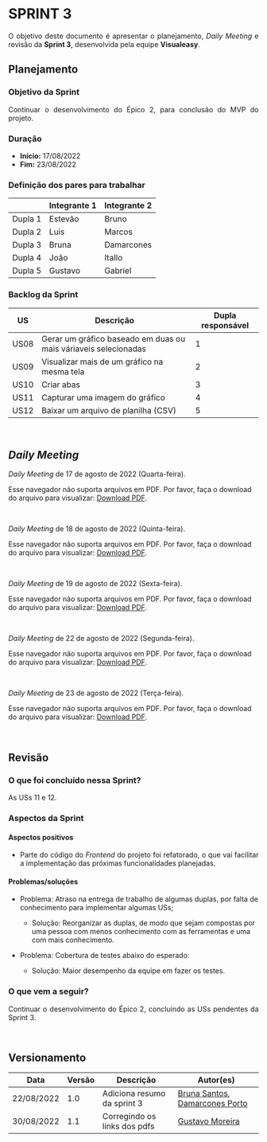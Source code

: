 # SPRINT 3

<p align = "justify">O objetivo deste documento é apresentar o planejamento, <i>Daily Meeting</i> e revisão da <b>Sprint 3</b>, desenvolvida pela equipe <b>Visualeasy</b>.</p>


## Planejamento

### Objetivo da Sprint

<p align = "justify">Continuar o desenvolvimento do Épico 2, para conclusão do MVP do projeto.</p>

### Duração

+ <b>Início:</b> 17/08/2022
+ <b>Fim:</b> 23/08/2022

### Definição dos pares para trabalhar

| |Integrante 1|Integrante 2|
|-|------------|------------|
|Dupla 1|Estevão|Bruno|
|Dupla 2|Luis|Marcos|
|Dupla 3|Bruna|Damarcones|
|Dupla 4|João|Itallo|
|Dupla 5|Gustavo|Gabriel|

### Backlog da Sprint

|US|Descrição|Dupla responsável|
|--|---------|-----------------|
|US08|Gerar um gráfico baseado em duas ou mais váriaveis selecionadas|1|
|US09|Visualizar mais de um gráfico na mesma tela|2|
|US10|Criar abas|3|
|US11|Capturar uma imagem do gráfico|4|
|US12|Baixar um arquivo de planilha (CSV)|5|

<br>



## <i>Daily Meeting</i>

<p align = "justify"><i>Daily Meeting</i> de 17 de agosto de 2022 (Quarta-feira).</p>

<object data="/scrum/daily/DAILY-17_08.pdf" type="application/pdf" width="750px" height="500px"></object>

<p>Esse navegador não suporta arquivos em PDF. Por favor, faça o download do arquivo para visualizar: <a href="/scrum/daily/DAILY-17_08.pdf">Download PDF</a>.</p>

<br>


<p align = "justify"><i>Daily Meeting</i> de 18 de agosto de 2022 (Quinta-feira).</p>

<object data="/scrum/daily/DAILY-18_08.pdf" type="application/pdf" width="750px" height="500px"></object>

<p>Esse navegador não suporta arquivos em PDF. Por favor, faça o download do arquivo para visualizar: <a href="/scrum/daily/DAILY-18_08.pdf">Download PDF</a>.</p>

<br>


<p align = "justify"><i>Daily Meeting</i> de 19 de agosto de 2022 (Sexta-feira).</p>

<object data="/scrum/daily/DAILY-19_08.pdf" type="application/pdf" width="750px" height="500px"></object>

<p>Esse navegador não suporta arquivos em PDF. Por favor, faça o download do arquivo para visualizar: <a href="/scrum/daily/DAILY-19_08.pdf">Download PDF</a>.</p>

<br>


<p align = "justify"><i>Daily Meeting</i> de 22 de agosto de 2022 (Segunda-feira).</p>

<object data="/scrum/daily/DAILY-22_08.pdf" type="application/pdf" width="750px" height="500px"></object>

<p>Esse navegador não suporta arquivos em PDF. Por favor, faça o download do arquivo para visualizar: <a href="/scrum/daily/DAILY-22_08.pdf">Download PDF</a>.</p>

<br>


<p align = "justify"><i>Daily Meeting</i> de 23 de agosto de 2022 (Terça-feira).</p>

<object data="/scrum/daily/DAILY-23_08.pdf" type="application/pdf" width="750px" height="500px"></object>

<p>Esse navegador não suporta arquivos em PDF. Por favor, faça o download do arquivo para visualizar: <a href="/scrum/daily/DAILY-23_08.pdf">Download PDF</a>.</p>

<br>



## Revisão

### O que foi concluído nessa Sprint?

<p align = "justify">As USs 11 e 12.</p>


### Aspectos da Sprint

#### Aspectos positivos

+ <p align = "justify">Parte do código do <i>Frontend</i> do projeto foi refatorado, o que vai facilitar a implementação das próximas funcionalidades planejadas.</p>


#### Problemas/soluções

+ Problema: Atraso na entrega de trabalho de algumas duplas, por falta de conhecimento para implementar algumas USs;
    + Solução: Reorganizar as duplas, de modo que sejam compostas por uma pessoa com menos conhecimento com as ferramentas e uma com mais conhecimento.

+ Problema: Cobertura de testes abaixo do esperado:
    + Solução: Maior desempenho da equipe em fazer os testes.

### O que vem a seguir?

<p align = "justify">Continuar o desenvolvimento do Épico 2, concluindo as USs pendentes da Sprint 3.</p>

<br>

## Versionamento

| Data | Versão | Descrição | Autor(es) |
|------|--------|-----------|-----------|
|22/08/2022|1.0 |Adiciona resumo da sprint 3|[Bruna Santos](https://github.com/brunaalmeidasantos), [Damarcones Porto](https://github.com/damarcones)|
|30/08/2022|1.1 |Corregindo os links dos pdfs|[Gustavo Moreira](https://github.com/gustavoduartemoreira)|